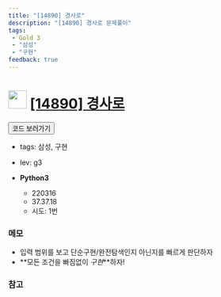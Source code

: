 ```yaml
---
title: "[14890] 경사로"
description: "[14890] 경사로 문제풀이"
tags: 
 - Gold 3
 - "삼성"
 - "구현"
feedback: true
---
```

<h1><img src="https://doky.space/assets/icpclev/g3.svg" height="37px"> <a href="http://icpc.me/14890" target="_blank">[14890] 경사로</a></h1>

<a href="https://github.com/DokySp/acmicpc-practice/tree/master/14890"><button class="btn btn-info">코드 보러가기</button></a>

- tags: 삼성, 구현
- lev: g3

- **Python3**

  - 220316
  - 37.37.18
  - 시도: 1번

### 메모

- 입력 범위를 보고 단순구현/완전탐색인지 아닌지를 빠르게 판단하자
- **모든 조건을 빠짐없이 _구현_**하자!

### 참고
